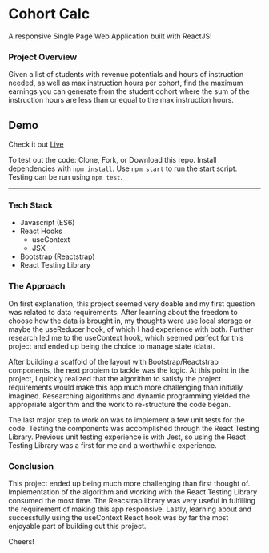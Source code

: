 # Cohort Calc

A responsive Single Page Web Application built with ReactJS!

### Project Overview

Given a list of students with revenue potentials and hours of instruction needed, as well as max instruction hours per cohort, find the maximum earnings you can generate from the student cohort where the sum of the instruction hours are less than or equal to the max instruction hours.

## Demo

Check it out [Live](https://cohort-calc.netlify.app)

To test out the code:  Clone, Fork, or Download this repo. Install dependencies with `npm install`.  Use `npm start` to run the start script.  Testing can be run using `npm test`.

---

### Tech Stack

- Javascript (ES6)
- React Hooks
  - useContext
  - JSX
- Bootstrap (Reactstrap)
- React Testing Library

### The Approach

On first explanation, this project seemed very doable and my first question was related to data requirements.  After learning about the freedom to choose how the data is brought in, my thoughts were use local storage or maybe the useReducer hook, of which I had experience with both.  Further research led me to the useContext hook, which seemed perfect for this project and ended up being the choice to manage state (data).

After building a scaffold of the layout with Bootstrap/Reactstrap components, the next problem to tackle was the logic.  At this point in the project, I quickly realized that the algorithm to satisfy the project requirements would make this app much more challenging than initially imagined.  Researching algorithms and dynamic programming yielded the appropriate algorithm and the work to re-structure the code began.

The last major step to work on was to implement a few unit tests for the code.  Testing the components was accomplished through the React Testing Library.  Previous unit testing experience is with Jest, so using the React Testing Library was a first for me and a worthwhile experience.

### Conclusion

This project ended up being much more challenging than first thought of.  Implementation of the algorithm and working with the React Testing Library consumed the most time.  The Reacstrap library was very useful in fulfilling the requirement of making this app responsive.  Lastly, learning about and successfully using the useContext React hook was by far the most enjoyable part of building out this project.

Cheers!
  

